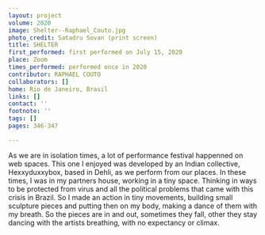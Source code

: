```yaml
---
layout: project
volume: 2020
image: Shelter--Raphael_Couto.jpg
photo_credit: Satadru Sovan (print screen)
title: SHELTER
first_performed: first performed on July 15, 2020
place: Zoom
times_performed: performed once in 2020
contributor: RAPHAEL COUTO
collaborators: []
home: Rio de Janeiro, Brasil
links: []
contact: ''
footnote: ''
tags: []
pages: 346-347

---
```


As we are in isolation times, a lot of performance festival happenned on web spaces. This one I enjoyed was developed by an Indian collective, Hexxyduxxybox, based in Dehli, as we perform from our places.
In these times, I was in my partners house, working in a tiny space. Thinking in ways to be protected from virus and all the political problems that came with this crisis in Brazil. So I made an action in tiny movements, building small sculpture pieces and putting then on my body, making a dance of them with my breath. So the pieces are in and out, sometimes they fall, other they stay dancing with the artists breathing, with no expectancy or climax.
